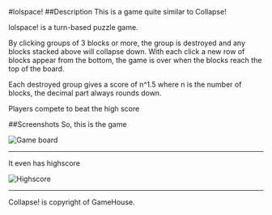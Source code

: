 #lolspace!
##Description
This is a game quite similar to Collapse!

lolspace! is a turn-based puzzle game.

By clicking groups of 3 blocks or more, the group is destroyed and any
blocks stacked above will collapse down.  With each click a new row of
blocks appear from the bottom, the game is over when the blocks reach the
top of the board.

Each destroyed group gives a score of n^1.5 where n is the number of blocks,
the decimal part always rounds down.

Players compete to beat the high score

##Screenshots
So, this is the game

![Game board](lolspace/raw/master/screenshot1.png "Showing board")

---

It even has highscore

![Highscore](lolspace/raw/master/screenshot2.png "It even has highscore")

---

Collapse! is copyright of GameHouse.
